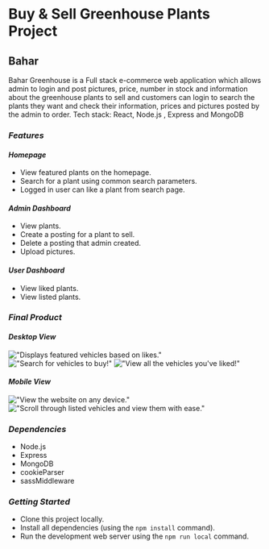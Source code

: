 # **Buy & Sell Greenhouse Plants Project**
## **Bahar**

Bahar Greenhouse is a Full stack e-commerce web application which allows admin to login and post pictures, price, number in stock and information about the greenhouse plants to sell and customers can login to search the plants they want and check their information, prices and pictures posted by the admin to order.
Tech stack: React, Node.js , Express and MongoDB

### ***Features***

#### ***Homepage***
- View featured plants on the homepage.
- Search for a plant using common search parameters.
- Logged in user can like a plant from search page.
#### ***Admin Dashboard***
- View plants.
- Create a posting for a plant to sell.
- Delete a posting that admin created.
- Upload pictures.


#### ***User Dashboard***
- View liked plants.
- View listed plants.


### ***Final Product***

#### ***Desktop View***
!["Displays featured vehicles based on likes."](https://github.com/toddteigland/Midterm/blob/master/docs/kanuck_homepage_2.png)
!["Search for vehicles to buy!"](https://github.com/toddteigland/Midterm/blob/master/docs/kanuck_homepage_1.png)
!["View all the vehicles you've liked!"](https://github.com/toddteigland/Midterm/blob/master/docs/kanuck_dashboardPage.png)

#### ***Mobile View***
!["View the website on any device."](https://github.com/toddteigland/Midterm/blob/master/docs/kanuck_mobileView_2.png)
!["Scroll through listed vehicles and view them with ease."](https://github.com/toddteigland/Midterm/blob/master/docs/kanuck_mobileView_1.png)
###  ***Dependencies*** 

- Node.js
- Express
- MongoDB
- cookieParser
- sassMiddleware

### ***Getting Started***

- Clone this project locally.
- Install all dependencies (using the `npm install` command).
- Run the development web server using the `npm run local` command.

